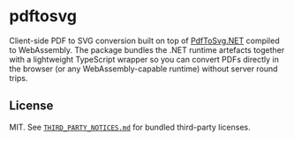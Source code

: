 # pdftosvg

Client-side PDF to SVG conversion built on top of [PdfToSvg.NET](https://github.com/dmester/pdftosvg.net) compiled to WebAssembly. The package bundles the .NET runtime artefacts together with a lightweight TypeScript wrapper so you can convert PDFs directly in the browser (or any WebAssembly-capable runtime) without server round trips.

## License

MIT. See [`THIRD_PARTY_NOTICES.md`](../THIRD_PARTY_NOTICES.md) for bundled third-party licenses.
